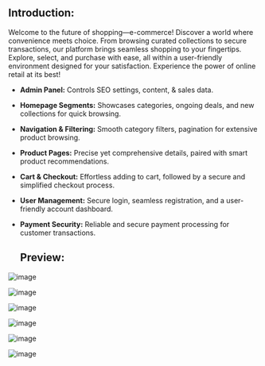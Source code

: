 ## Introduction:
Welcome to the future of shopping—e-commerce! Discover a world where convenience meets choice. From browsing curated collections to secure transactions, our platform brings seamless shopping to your fingertips. Explore, select, and purchase with ease, all within a user-friendly environment designed for your satisfaction. Experience the power of online retail at its best!

* **Admin Panel:** Controls SEO settings, content, & sales data.
  
* **Homepage Segments:** Showcases categories, ongoing deals, and new collections for quick browsing.

* **Navigation & Filtering:**  Smooth category filters, pagination for extensive product browsing.

 * **Product Pages:**  Precise yet comprehensive details, paired with smart product recommendations.

* **Cart & Checkout:**  Effortless adding to cart, followed by a secure and simplified checkout process.
 
* **User Management:**  Secure login, seamless registration, and a user-friendly account dashboard.

* **Payment Security:**  Reliable and secure payment processing for customer transactions.

  ## Preview:
  
![image](https://github.com/neelshah683/e-commerce/assets/107039743/a18c2279-ab9a-485b-aa4c-48c21f51945c)

![image](https://github.com/neelshah683/e-commerce/assets/107039743/8fcaf2e7-4f1f-4712-b61a-3187f16235ba)

![image](https://github.com/neelshah683/e-commerce/assets/107039743/f6fddc94-e89c-45ef-821c-33f5dcae0107)

![image](https://github.com/neelshah683/e-commerce/assets/107039743/1dc0ad3a-65ed-426f-8867-d3f2798f2211)

![image](https://github.com/neelshah683/e-commerce/assets/107039743/67496da9-2218-4ceb-801b-6268d60c3fee)

![image](https://github.com/neelshah683/e-commerce/assets/107039743/d7305806-0077-46b1-b1e9-aca161dcd665)



